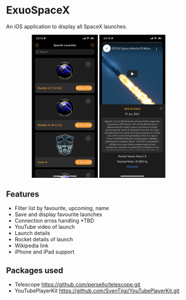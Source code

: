 # ExuoSpaceX

An iOS application to display all SpaceX launches.

<div align="center">
    <img width="180" src="doc/source/images/list.PNG">
    <img width="180" src="doc/source/images/details.PNG">
</div>

## Features

- Filter list by favourite, upcoming, name
- Save and display favourite launches
- Connection erros handling *TBD
- YouTube video of launch
- Launch details
- Rocket details of launch
- Wikipedia link
- iPhone and iPad support

## Packages used

- Telescope https://github.com/persello/telescope.git
- YouTubePlayerKit https://github.com/SvenTiigi/YouTubePlayerKit.git

